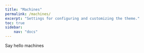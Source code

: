 ```yaml
---
title: "Machines"
permalink: /machines/
excerpt: "Settings for configuring and customizing the theme."
toc: true
sidebar:
    nav: "docs"
---
```


Say hello machines
